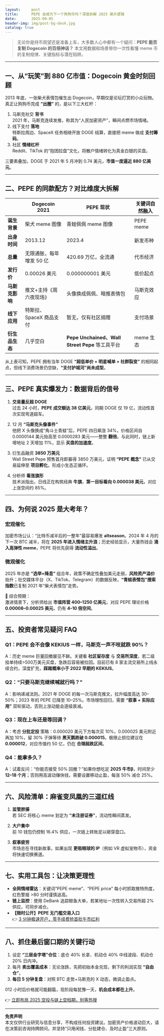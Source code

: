 ```yaml
---
layout:     post
title:      PEPE 会成为下一个狗狗币吗？深度拆解 2025 飙升逻辑
date:       2025-09-05
header-img: img/post-bg-desk.jpg
catalog: true
---
```


> 无论你是持币观望还是准备上车，大多数人心中都有一个疑问：**PEPE 能否复制 Dogecoin 的百倍神话？** 本文用数据和场景带你一次性看懂 meme 币的复制规律、关键指标与潜在陷阱。

---

## 一、从“玩笑”到 880 亿市值：Dogecoin 黄金时刻回顾  
2013 年底，一张柴犬表情包催生出 Dogecoin，早期仅是论坛打赏的小众玩物。真正让狗狗币完成 **“出圈”** 的，是以下三大杠杆：

1. 马斯克社交 **背书**  
   2021 年，马斯克连续发推，称其为“人民加密资产”，瞬间点燃市场情绪。  
2. 线下支付 **落地**  
   特斯拉周边、SpaceX 任务相继开放 DOGE 结算，直接把 meme 做成 **支付筹码**。  
3. 社区 **情绪杠杆**  
   Reddit、TikTok 的“抱团拉盘”文化，将散户情绪转化为真金白银的买盘。

三要素叠加，DOGE 于 2021 年 5 月冲到 0.74 美元，**市值一度逼近 880 亿美元**。

---

## 二、PEPE 的同款配方？对比维度大拆解

| | Dogecoin 2021 | PEPE 现状 | 关键词自然融入  
|---|---|---|---  
**诞生背景** | 柴犬 meme 图像 | 青蛙佩佩 meme 图像 | PEPE meme  
**出身时间** | 2013.12 | 2023.4 | 新发币种  
**总量** | 无限通胀，每年增发 50 亿 | 420.69 万亿，全流通 | 代币经济  
**发行价** | 0.00026 美元 | 0.000000001 美元 | 低价起点  
**马斯克影响** | 推文+主持《周六夜现场》 | 头像换成佩佩、暗推表情包 | 马斯克效应  
**线下应用** | 特斯拉、SpaceX 商品支付 | 暂无，仅有社区捐赠 | 支付场景  
**衍生品生态** | 几乎空白 | **Pepe Unchained、Wall Street Pepe** 等工具平台 | meme 生态  

从上表可知，PEPE 拥有当年 DOGE **“超低单价 + 明星喊单 + 社群裂变”** 的相同起点，但线下消费场景仍空缺，**“支付护城河”尚未成型**。

---

## 三、PEPE 真实爆发力：数据背后的信号

1. **交易量反超 DOGE**  
   过去 24 小时，**PEPE 成交额达 38 亿美元**，同期 DOGE 仅 19 亿，流动性首次实现弯道超车。

2. 12 月 **“马斯克头像事件”**  
   他把 X 头像换成“角斗士青蛙”后，PEPE 四日飙涨 34%，价格区间自 0.0000144 美元抬高至 0.0000283 美元——整整 **翻倍**。与此同时，链上新增地址 2 天增加 11%，显示 **买盘的加速度**。

3. 衍生品融资 **3850 万美元**  
   Wall Street Pepe 预售首月即募得 3850 万美元，证明 **“PEPE 概念”** 已从交易延伸至 **项目孵化**，形成小生态正循环。

4. 分析师 **看涨旗形**  
   技术派指出，日线正在构筑经典 **牛旗**，**第一目标看向 0.000038 美元**，对应上涨空间约 85%。

---

## 四、为何说 2025 是大考年？

### 宏观催化  
加密市场公认：“比特币减半后的一整年”最容易爆发 **altseason**。2024 年 4 月的下一次 BTC 减半，将在 **2025 年进入情绪主升浪**；历史经验显示，大量热钱会 **涌入高弹性 meme**，PEPE 将优先获得 **流动性溢出**。

### 微观催化  
2025 年亦是 **“选举+降息”** 组合年，政策不确定性叠加美元走弱，**风险资产溢价**抬升；社交媒体平台（X、TikTok、Telegram）的数据反映，**“青蛙表情包”搜索指数**已复制 2021 年“柴犬表情包”走势。

🎯 综合预期：  
激进情景下，分析师给出 **市值阵营 400–1250 亿美元**，对应 PEPE 理论价格 **0.00008–0.00025 美元**，仍有 **4–10 倍空间**。

---

## 五、投资者常见疑问 FAQ

### Q1：PEPE 会不会像 KEKIUS 一样，马斯克一声不吱就跌 90%？  
A：历史 meme 巨量回撤屡见不鲜。关键看 **社区留存度** 与 **交易所深度**，若二级挂单持续>500万美元买盘，急跌后容易被拉回。目前已有 8 家主流交易所上线永续合约，深度扩充，**踩踏概率小于 2022 早期的 KEKIUS**。

### Q2：“只要马斯克继续喊就行吗？”  
A：影响递减法则。2021 年 DOGE 的每一次马斯克推文，拉升幅度高达 30–50%；2023 年的 PEPE 已降至 10–25%。市场理性回归，需要 **“叙事 + 实际应用”** 双轮驱动，否则上涨动能会逐级衰减。

### Q3：现在上车还是等回调？  
A：考虑 **分批定投** 策略：0.000020 美元下方每次买 10%，0.000025 美元附近再加 10%，留 30% 子弹等待 **黑天鹅跌破 0.000015**。极限止损位建议在 **0.000012**，对应市值约 50 亿，仍在 **合理超跌区间**。

### Q4：能拿多久？  
A：试着反问：“你能否接受 50% 回撤？”如果你想吃足 **2025 牛市β**，时间至少 **12–18 个月**；否则用高波动赚快钱，需要设置移动止盈，每涨 50% 减仓 25%。

---

## 六、风险清单：麻雀变凤凰的三道红线

1. **监管胖揍**  
   若 SEC 将核心 meme 划定为 **“未注册证券”**，流动性瞬间蒸发。

2. **大户集中**  
   前 10 钱包仍控制 16.4% 供应，一次链上转账足以砸穿盘口。

3. **叙事疲劳**  
   市场总在寻找新故事，如果出现 **更吸眼球的 IP**（例如 VR 虚拟宠物币），资金将快速切换赛道。

---

## 七、实用工具包：让决策更理性

- **全网情绪雷达**：关键词“PEPE meme”、“PEPE price” 每小时抓取推特热度，红色警报 >80 分时谨慎追高。  
- **链上监控**：使用 DeBank 追踪鲸鱼大单，若某地址一次性转入交易所超 2% 供应，可同步减仓。  
- **【限时公开】PEPE 无门槛交易入口**  
  👉 [3 分钟极速开户，零手续费抢首批牛市红利](https://okxdog.com/)

---

## 八、抓住最后窗口期的关键行动

1. 设定 **“三层金字塔”仓位**：底仓 40% 长拿、机动仓 40% 中线波段、机动仓 20% 日内冲。  
2. 每月 **卖出覆盖成本**：无论涨跌，先把初始本金兑现，剩下的利润实现 **“自由仓”**。  
3. **每日 5 分钟复盘**：对照 BTC 走势+马斯克的 X 动态，微调止盈点。

012 小时后价格就可能翻篇，现阶段每犹豫一天，**机会成本都在上升**。

👉 [立即布局 2025 空投与链上空档期，别等热搜](https://okxdog.com/)

---

**免责声明**  
本文仅供行业研究与信息分享，不构成任何投资建议。加密资产价格波动巨大，请在决策前咨询持牌顾问，并坚持“只用闲钱、分批建仓、及时止盈”三大原则。